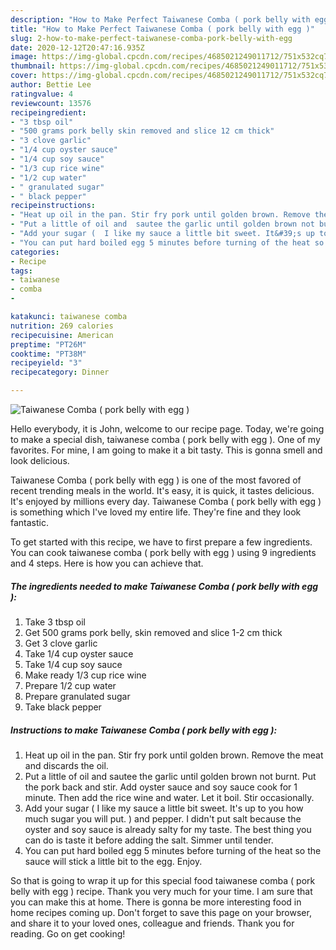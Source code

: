 ```yaml
---
description: "How to Make Perfect Taiwanese Comba ( pork belly with egg )"
title: "How to Make Perfect Taiwanese Comba ( pork belly with egg )"
slug: 2-how-to-make-perfect-taiwanese-comba-pork-belly-with-egg
date: 2020-12-12T20:47:16.935Z
image: https://img-global.cpcdn.com/recipes/4685021249011712/751x532cq70/taiwanese-comba-pork-belly-with-egg-recipe-main-photo.jpg
thumbnail: https://img-global.cpcdn.com/recipes/4685021249011712/751x532cq70/taiwanese-comba-pork-belly-with-egg-recipe-main-photo.jpg
cover: https://img-global.cpcdn.com/recipes/4685021249011712/751x532cq70/taiwanese-comba-pork-belly-with-egg-recipe-main-photo.jpg
author: Bettie Lee
ratingvalue: 4
reviewcount: 13576
recipeingredient:
- "3 tbsp oil"
- "500 grams pork belly skin removed and slice 12 cm thick"
- "3 clove garlic"
- "1/4 cup oyster sauce"
- "1/4 cup soy sauce"
- "1/3 cup rice wine"
- "1/2 cup water"
- " granulated sugar"
- " black pepper"
recipeinstructions:
- "Heat up oil in the pan. Stir fry pork until golden brown. Remove the meat and discards the oil."
- "Put a little of oil and  sautee the garlic until golden brown not burnt. Put the pork back and stir. Add oyster sauce and soy sauce cook for 1 minute. Then add the rice wine and water. Let it boil. Stir occasionally."
- "Add your sugar (  I like my sauce a little bit sweet. It&#39;s up to you how much sugar you will put.  ) and pepper. I didn&#39;t put salt because the oyster and soy sauce is already salty for my taste. The best thing you can do is taste it before adding the salt. Simmer until tender."
- "You can put hard boiled egg 5 minutes before turning of the heat so the sauce will stick a little bit to the egg. Enjoy."
categories:
- Recipe
tags:
- taiwanese
- comba
- 

katakunci: taiwanese comba  
nutrition: 269 calories
recipecuisine: American
preptime: "PT26M"
cooktime: "PT38M"
recipeyield: "3"
recipecategory: Dinner

---
```



![Taiwanese Comba ( pork belly with egg )](https://img-global.cpcdn.com/recipes/4685021249011712/751x532cq70/taiwanese-comba-pork-belly-with-egg-recipe-main-photo.jpg)

Hello everybody, it is John, welcome to our recipe page. Today, we're going to make a special dish, taiwanese comba ( pork belly with egg ). One of my favorites. For mine, I am going to make it a bit tasty. This is gonna smell and look delicious.



Taiwanese Comba ( pork belly with egg ) is one of the most favored of recent trending meals in the world. It's easy, it is quick, it tastes delicious. It's enjoyed by millions every day. Taiwanese Comba ( pork belly with egg ) is something which I've loved my entire life. They're fine and they look fantastic.


To get started with this recipe, we have to first prepare a few ingredients. You can cook taiwanese comba ( pork belly with egg ) using 9 ingredients and 4 steps. Here is how you can achieve that.

<!--inarticleads1-->

##### The ingredients needed to make Taiwanese Comba ( pork belly with egg ):

1. Take 3 tbsp oil
1. Get 500 grams pork belly, skin removed and slice 1-2 cm thick
1. Get 3 clove garlic
1. Take 1/4 cup oyster sauce
1. Take 1/4 cup soy sauce
1. Make ready 1/3 cup rice wine
1. Prepare 1/2 cup water
1. Prepare  granulated sugar
1. Take  black pepper




<!--inarticleads2-->

##### Instructions to make Taiwanese Comba ( pork belly with egg ):

1. Heat up oil in the pan. Stir fry pork until golden brown. Remove the meat and discards the oil.
1. Put a little of oil and  sautee the garlic until golden brown not burnt. Put the pork back and stir. Add oyster sauce and soy sauce cook for 1 minute. Then add the rice wine and water. Let it boil. Stir occasionally.
1. Add your sugar (  I like my sauce a little bit sweet. It&#39;s up to you how much sugar you will put.  ) and pepper. I didn&#39;t put salt because the oyster and soy sauce is already salty for my taste. The best thing you can do is taste it before adding the salt. Simmer until tender.
1. You can put hard boiled egg 5 minutes before turning of the heat so the sauce will stick a little bit to the egg. Enjoy.




So that is going to wrap it up for this special food taiwanese comba ( pork belly with egg ) recipe. Thank you very much for your time. I am sure that you can make this at home. There is gonna be more interesting food in home recipes coming up. Don't forget to save this page on your browser, and share it to your loved ones, colleague and friends. Thank you for reading. Go on get cooking!
